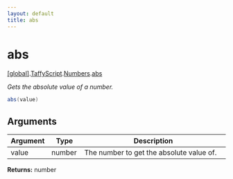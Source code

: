 ```yaml
---
layout: default
title: abs
---
```


# abs

[\[global\]]({{site.baseurl}}/docs/).[TaffyScript]({{site.baseurl}}/docs/TaffyScript/).[Numbers]({{site.baseurl}}/docs/TaffyScript/Numbers/).[abs]({{site.baseurl}}/docs/TaffyScript/Numbers/abs/)

_Gets the absolute value of a number._

```cs
abs(value)
```

## Arguments

<table>
  <col width="15%">
  <col width="15%">
  <thead>
    <tr>
      <th>Argument</th>
      <th>Type</th>
      <th>Description</th>
    </tr>
  </thead>
  <tbody>
    <tr>
      <td>value</td>
      <td>number</td>
      <td>The number to get the absolute value of.</td>
    </tr>
  </tbody>
</table>

**Returns:** number
